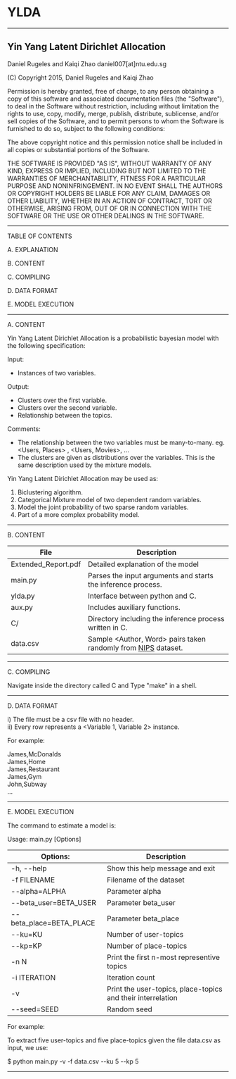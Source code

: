 # YLDA

---------------------------
Yin Yang Latent Dirichlet Allocation 
---------------------------

Daniel Rugeles and Kaiqi Zhao
daniel007[at]ntu.edu.sg

(C) Copyright 2015, Daniel Rugeles and Kaiqi Zhao

Permission is hereby granted, free of charge, to any person obtaining a copy of this software and associated documentation files (the "Software"), to deal in the Software without restriction, including without limitation the rights to use, copy, modify, merge, publish, distribute, sublicense, and/or sell copies of the Software, and to permit persons to whom the Software is furnished to do so, subject to the following conditions:

The above copyright notice and this permission notice shall be included in all copies or substantial portions of the Software.

THE SOFTWARE IS PROVIDED "AS IS", WITHOUT WARRANTY OF ANY KIND, EXPRESS OR IMPLIED, INCLUDING BUT NOT LIMITED TO THE WARRANTIES OF MERCHANTABILITY, FITNESS FOR A PARTICULAR PURPOSE AND NONINFRINGEMENT. IN NO EVENT SHALL THE AUTHORS OR COPYRIGHT HOLDERS BE LIABLE FOR ANY CLAIM, DAMAGES OR OTHER LIABILITY, WHETHER IN AN ACTION OF CONTRACT, TORT OR OTHERWISE, ARISING FROM, OUT OF OR IN CONNECTION WITH THE SOFTWARE OR THE USE OR OTHER DEALINGS IN THE SOFTWARE.

------------------------------------------------------------------------

TABLE OF CONTENTS

A. EXPLANATION

B. CONTENT

C. COMPILING

D. DATA FORMAT

E. MODEL EXECUTION



------------------------------------------------------------------------

A. CONTENT

Yin Yang Latent Dirichlet Allocation is a probabilistic bayesian model with the following specification:  


Input: 
- Instances of two variables.  

Output: 
- Clusters over the first variable.  
- Clusters over the second variable.     
- Relationship between the topics.  

Comments:
- The relationship between the two variables must be many-to-many. eg. <Users, Places> , <Users, Movies>, <Genes and Samples> ...               
- The clusters are given as distributions over the variables. This is the same description used by the mixture models.
              
Yin Yang Latent Dirichlet Allocation may be used as:  

1. Biclustering algorithm.
2. Categorical Mixture model of two dependent random variables.  
3. Model the joint probability of two sparse random variables. 
4. Part of a more complex probability model.  


------------------------------------------------------------------------

B. CONTENT

| File        | Description           | 
| ------------- |-------------| 
| Extended_Report.pdf      | Detailed explanation of the model | 
| main.py      | Parses the input arguments and starts the inference process.     |   
| ylda.py | Interface between python and C.     |   
| aux.py | Includes auxiliary functions.      |   
| C/ | Directory including the inference process written in C.      |   
| data.csv | Sample <Author, Word> pairs taken randomly from  [NIPS](http://www.datalab.uci.edu/author-topic/NIPs.htm) dataset.        |   


------------------------------------------------------------------------  

C. COMPILING  

Navigate inside the directory called C and Type "make" in a shell.   

------------------------------------------------------------------------  

D. DATA FORMAT  

i) The file must be a csv file with no header.   
ii) Every row represents a <Variable 1, Variable 2> instance.    

For example:  

James,McDonalds  
James,Home  
James,Restaurant  
James,Gym  
John,Subway  
...  


------------------------------------------------------------------------  

E. MODEL EXECUTION  

The command to estimate a model is:  

Usage: main.py [Options] 

| Options:        | Description           | 
| ------------- | -------------| 
|  -h, --help             | Show this help message and exit  |
|  -f FILENAME            | Filename of the dataset  |
|  --alpha=ALPHA          | Parameter alpha  |
|  --beta_user=BETA_USER  | Parameter beta_user  |
|  --beta_place=BETA_PLACE| Parameter beta_place  |
|  --ku=KU                | Number of user-topics    |
|  --kp=KP                | Number of place-topics  |
|  -n N                   | Print the first n-most representive topics  |
|  -i ITERATION           | Iteration count  |
|  -v                     | Print the user-topics, place-topics and their interrelation  |
|  --seed=SEED            | Random seed  |
 
For example: 

To extract five user-topics and five place-topics given the file data.csv as input, we use:

$ python main.py -v -f data.csv --ku 5 --kp 5 

------------------------------------------------------------------------

